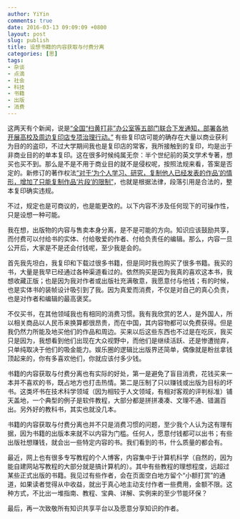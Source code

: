 ```yaml
---
author: YiYin
comments: true
date: 2016-03-13 09:09:09 +0800
layout: post
slug: publish
title: 设想书籍的内容获取与付费分离
categories: [思]
tags:
- 杂谈
- 点滴
- 社会
- 科技
- 书籍
- 出版
- 消费
---
```


这两天有个新闻，说是[“全国“扫黄打非”办公室等五部门联合下发通知，部署各地开展高校及周边复印店专项治理行动。”](http://www.thepaper.cn/newsDetail_forward_1442680)
有些复印店可能的确存在大量以商业获利为目的的盗印，不过大学期间我也是复印店的常客，我所接触到的复印，均是出于非商业目的的单本复印。这在很多时候纯属无奈：半个世纪前的英文学术专著，想买也买不到。那么是不是不用于商业目的就不是侵权呢，按照法规来看，答案是否定的。新修订的著作权法[“对于‘为个人学习、研究，复制他人已经发表的作品’的情形，增加了只能复制作品‘片段’的限制”](http://z.chaofan.wang/news/guoneizixun/3704.html)，也就是根据法律，段落引用是合法的，整本复印确实违规。

不过，规定也是可商议的，也是能更改的。以下内容不涉及任何现下的可操作性，只是设想一种可能。

我在想，出版物的内容与售卖本身分离，是不是可能的方向。知识应该鼓励共享，而付费可以付给书的实体、付给敬爱的作者、付给负责任的编辑。那么，内容一旦公开后，大家是不是还会付钱呢，至少我是会的。

首先我先坦白，我复印和下载过很多书籍，但是同时我也购买了很多书籍。我买的书，大量是我早已经通过各种渠道看过的。依然购买是因为我真的喜欢这本书，我想收藏正版；也是因为我对作者或出版社充满敬意，我愿意付与他钱；有的时候，也是实体书的装帧设计吸引到了我。因为真爱而消费，不仅是对自己的真心负责，也是对作者和编辑的最高褒奖。

不仅买书，在其他领域我也有相同的消费习惯。我有我欣赏的艺人，是外国人，所以相关商品以人民币来换算都很昂贵，而在中国，其内容物都可以免费获得。但是我仍然力所能及地买他们的作品和周边。买来以后这些东西也不过是在吃灰，我买只是因为，我想看到他们出现在大众视野中，而他们是继续活跃、还是惨遭抛弃，只单纯取决于他们的吸金能力。娱乐圈的逻辑比出版界还简单，偶像就是粉丝拿钱顶起来的，你有多喜欢他们，你就应该付多少钱。

书籍的内容获取与付费分离也有实际的好处，第一是避免了盲目消费，花钱买来一本并不喜欢的书，既占地方也打击热情。第二是压制了只以赚钱或出版为目标的坏书。这类坏书在技术科学领域（因为相较于人文领域，有相对客观的评判标准）铺天盖地，一个典型的例子是软件教程，大部分都是拼拼凑凑、文理不通、错漏百出。另外好的教科书，其实也就没几本。

书籍的内容获取与付费分离也并不只是消费习惯的问题，至少我个人认为这有理有据，因为书籍的出版本来就不以内容为门槛。任何人，愿意付钱都可以出书；有些出版社想赚钱，就会出一些特定内容的书。我们看到的书，什么质量的都会有。

最近，网上也有很多专写教程的个人博客，内容集中于计算机科学（自然的，因为能自建网站写教程的大部分就是搞计算机的）。其中有些教程的理想程度，远超过某些正式出版的书籍。我见过有些作者，会在页面空白地方留个“小额打赏”的通道，如果读者觉得从中收益，就出于真心地主动支付作者一些费用，金额不限。这种方式，不比出一堆指南、教程、宝典、详解、实例来的至少节能环保？

最后，再一次致敬所有知识共享平台以及愿意分享知识的作者。


